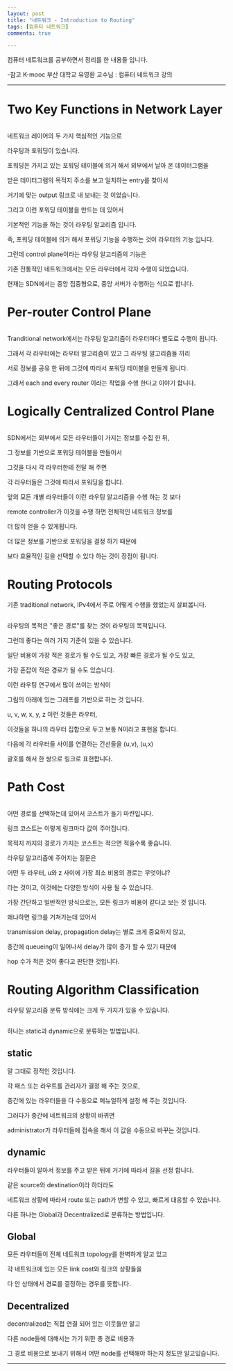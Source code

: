 ```yaml
---
layout: post
title: "네트워크 - Introduction to Routing"
tags: [컴퓨터 네트워크]
comments: true

---
```


컴퓨터 네트워크를 공부하면서 정리를 한 내용들 입니다.

-참고 K-mooc 부산 대학교 유영환 교수님 : 컴퓨터 네트워크 강의

---

# Two Key Functions in Network Layer

<img src="">

네트워크 레이어의 두 가지 핵심적인 기능으로

라우팅과 포워딩이 있습니다. 

포워딩은 가지고 있는 포워딩 테이블에 의거 해서 외부에서 날아 온 데이터그램을 

받은 데이터그램의 목적지 주소를 보고 일치하는 entry를 찾아서 

거기에 맞는 output 링크로 내 보내는 것 이었습니다.

그리고 이런 포워딩 테이블을 만드는 데 있어서

기본적인 기능을 하는 것이 라우팅 알고리즘 입니다.

즉, 포워딩 테이블에 의거 해서 포워딩 기능을 수행하는 것이 라우터의 기능 입니다.

그런데 control plane이라는 라우팅 알고리즘의 기능은 

기존 전통적인 네트워크에서는 모든 라우터에서 각자 수행이 되었습니다.

현재는 SDN에서는 중앙 집중형으로, 중앙 서버가 수행하는 식으로 합니다.

# Per-router Control Plane

<img src="">

Tranditional network에서는 라우팅 알고리즘이 라우터마다 별도로 수행이 됩니다.

그래서 각 라우터에는 라우터 알고리즘이 있고 그 라우팅 알고리즘들 끼리 

서로 정보를 공유 한 뒤에 그것에 따라서 포워딩 테이블을 만들게 됩니다.

그래서 each and every router 이라는 작업을 수행 한다고 이야기 합니다.

# Logically Centralized Control Plane

<img src="">

SDN에서는 외부에서 모든 라우터들이 가지는 정보를 수집 한 뒤,

그 정보를 기반으로 포워딩 테이블을 만들어서 

그것을 다시 각 라우터한테 전달 해 주면 

각 라우터들은 그것에 따라서 포워딩을 합니다.

앞의 모든 개별 라우터들이 이런 라우팅 알고리즘을 수행 하는 것 보다 

remote controller가 이것을 수행 하면 전체적인 네트워크 정보를 

더 많이 얻을 수 있게됩니다.

더 많은 정보를 기반으로 포워딩을 결정 하기 때문에

보다 효율적인 길을 선택할 수 있다 하는 것이 장점이 됩니다.

# Routing Protocols

기존 traditional network, IPv4에서 주로 어떻게 수행을 했었는지 살펴봅니다.

<img src="">

라우팅의 목적은 "좋은 경로"를 찾는 것이 라우팅의 목적입니다. 

그런데 좋다는 여러 가지 기준이 있을 수 있습니다.

일단 비용이 가장 적은 경로가 될 수도 있고, 가장 빠른 경로가 될 수도 있고, 

가장 혼잡이 적은 경로가 될 수도 있습니다.

이런 라우팅 연구에서 많이 쓰이는 방식이 

그림의 아래에 있는 그래프를 기반으로 하는 것 입니다. 

u, v, w, x, y, z 이런 것들은 라우터, 

이것들을 하나의 라우터 집합으로 두고 보통 N이라고 표현을 합니다.

다음에 각 라우터들 사이를 연결하는 간선들을 (u,v), (u,x) 

괄호를 해서 한 쌍으로 링크로 표현합니다.

# Path Cost

<img src="">

어떤 경로를 선택하는데 있어서 코스트가 들기 마련입니다.

링크 코스트는 이렇게 링크마다 값이 주어집니다.

목적지 까지의 경로가 가지는 코스트는 적으면 적을수록 좋습니다.

라우팅 알고리즘에 주어지는 질문은

어떤 두 라우터, u와 z 사이에 가장 최소 비용의 경로는 무엇이냐?

라는 것이고, 이것에는 다양한 방식이 사용 될 수 있습니다.

가장 간단하고 일반적인 방식으로는, 모든 링크가 비용이 같다고 보는 것 입니다.

왜냐하면 링크를 거쳐가는데 있어서 

transmission delay, propagation delay는 별로 크게 중요하지 않고, 

중간에 queueing이 일어나서 delay가 많이 증가 할 수 있기 때문에 

hop 수가 적은 것이 좋다고 판단한 것입니다.

# Routing Algorithm Classification

라우팅 알고리즘 분류 방식에는 크게 두 가지가 있을 수 있습니다.

<img src="">

하나는 static과 dynamic으로 분류하는 방법입니다.

## static

말 그대로 정적인 것입니다.

각 패스 또는 라우트를 관리자가 결정 해 주는 것으로,

중간에 있는 라우터들을 다 수동으로 메뉴얼하게 설정 해 주는 것입니다.

그러다가 중간에 네트워크의 상황이 바뀌면 

administrator가 라우터들에 접속을 해서 이 값을 수동으로 바꾸는 것입니다.

## dynamic 

라우터들이 알아서 정보를 주고 받은 뒤에 거기에 따라서 길을 선정 합니다.

같은 source와 destination이라 하더라도 

네트워크 상황에 따라서 route 또는 path가 변할 수 있고, 빠르게 대응할 수 있습니다.

다른 하나는 Global과 Decentralized로 분류하는 방법입니다.

## Global

모든 라우터들이 전체 네트워크 topology를 완벽하게 알고 있고 

각 네트워크에 있는 모든 link cost와 링크의 상황들을 

다 안 상태에서 경로를 결정하는 경우를 뜻합니다.

## Decentralized

decentralized는 직접 연결 되어 있는 이웃들만 알고 

다른 node들에 대해서는 가기 위한 총 경로 비용과 

그 경로 비용으로 보내기 위해서 어떤 node를 선택해야 하는지 정도만 알고있습니다.


---
